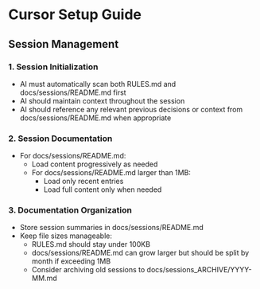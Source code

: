 # Cursor Setup Guide

## Session Management

### 1. Session Initialization
* AI must automatically scan both RULES.md and docs/sessions/README.md first
* AI should maintain context throughout the session
* AI should reference any relevant previous decisions or context from docs/sessions/README.md when appropriate

### 2. Session Documentation
* For docs/sessions/README.md:
  - Load content progressively as needed
  - For docs/sessions/README.md larger than 1MB:
    - Load only recent entries
    - Load full content only when needed

### 3. Documentation Organization
- Store session summaries in docs/sessions/README.md
- Keep file sizes manageable:
  * RULES.md should stay under 100KB
  * docs/sessions/README.md can grow larger but should be split by month if exceeding 1MB
  * Consider archiving old sessions to docs/sessions_ARCHIVE/YYYY-MM.md 